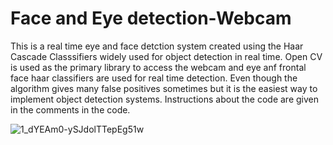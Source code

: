 # Face and Eye detection-Webcam
This is a real time eye and face detction system created using the Haar Cascade Classsifiers widely used for object detection in real time. Open CV is used as the primary library to access the webcam and eye anf frontal face haar classifiers are used for real time detection. Even though the algorithm gives many false positives sometimes but it is the easiest way to implement object detection systems. Instructions about the code are given in the comments in the code.



![1_dYEAm0-ySJdolTTepEg51w](https://user-images.githubusercontent.com/115879307/209424480-50f40630-f903-4533-a24f-5e5e41865cf8.jpeg)
